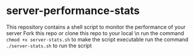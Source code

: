 # server-performance-stats
This repository contains a shell script to monitor the performance of your server
Fork this repo or clone this repo to your local \n
run the command `chmod +x server-stats.sh` to make the script executable
run the command `./server-stats.sh` to run the script
